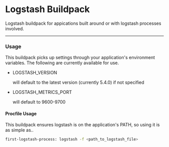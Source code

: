 # Logstash Buildpack #
Logstash buildpack for appications built around or with logstash processes involved.

---
### Usage ###
This buildpack picks up settings through your application's environment variables.  The following are currently available for use.
* LOGSTASH_VERSION

   will default to the latest version (currently 5.4.0) if not specified
* LOGSTASH_METRICS_PORT

   will default to 9600-9700

#### Procfile Usage ####
This buildpack ensures logstash is on the application's PATH, so using it is as simple as..
```bash
first-logstash-process: logstash -f <path_to_logstash_file>
```
